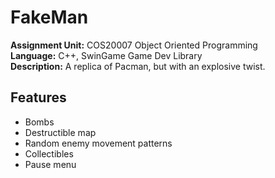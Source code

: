 # FakeMan
**Assignment Unit:** COS20007 Object Oriented Programming  
**Language:** C++, SwinGame Game Dev Library  
**Description:** A replica of Pacman, but with an explosive twist.

## Features
+ Bombs
+ Destructible map
+ Random enemy movement patterns
+ Collectibles
+ Pause menu
